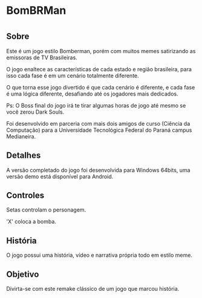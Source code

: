 <h1>BomBRMan<h1>

<h2>Sobre</h2>
<p>Este é um jogo estilo Bomberman, porém com muitos memes satirizando as emissoras de TV Brasileiras.</p>
<p>O jogo enaltece as características de cada estado e região brasileira, para isso cada fase é em um cenário totalmente diferente.</p>
<p>O que torna esse jogo divertido é que cada cenário é diferente, e cada fase é uma lógica diferente, desafiando até os jogadores mais dedicados.</p>

<p>Ps: O Boss final do jogo irá te tirar algumas horas de jogo até mesmo se você zerou Dark Souls.</p>

<p>Foi desenvolvido em parceria com mais dois amigos de curso (Ciência da Computação) para a Universidade Tecnológica Federal do Paraná campus Medianeira.</p>

  <h2>Detalhes</h2>
<p>A versão completado do jogo foi desenvolvida para Windows 64bits, uma versão demo está disponível para Android.</p>

  <h2>Controles</h2>
<p>Setas controlam o personagem.</p>
<p>'X' coloca a bomba.</p>

  <h2>História</h2>
<p>O jogo possui uma história, vídeo e narrativa própria todo em estilo meme.</p>

  <h2>Objetivo</h2>
<p>Divirta-se com este remake clássico de um jogo que marcou história.</p>
